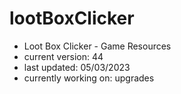 # lootBoxClicker
- Loot Box Clicker - Game Resources
- current version: 44
- last updated: 05/03/2023
- currently working on: upgrades
